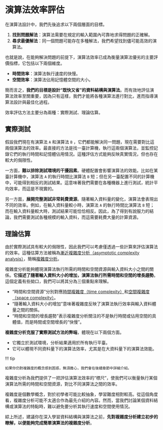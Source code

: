 # 演算法效率評估

在演算法設計中，我們先後追求以下兩個層面的目標。

1. **找到問題解法**：演算法需要在規定的輸入範圍內可靠地求得問題的正確解。
2. **尋求最優解法**：同一個問題可能存在多種解法，我們希望找到儘可能高效的演算法。

也就是說，在能夠解決問題的前提下，演算法效率已成為衡量演算法優劣的主要評價指標，它包括以下兩個維度。

- **時間效率**：演算法執行速度的快慢。
- **空間效率**：演算法佔用記憶體空間的大小。

簡而言之，**我們的目標是設計“既快又省”的資料結構與演算法**。而有效地評估演算法效率至關重要，因為只有這樣，我們才能將各種演算法進行對比，進而指導演算法設計與最佳化過程。

效率評估方法主要分為兩種：實際測試、理論估算。

## 實際測試

假設我們現在有演算法 `A` 和演算法 `B` ，它們都能解決同一問題，現在需要對比這兩個演算法的效率。最直接的方法是找一臺計算機，執行這兩個演算法，並監控記錄它們的執行時間和記憶體佔用情況。這種評估方式能夠反映真實情況，但也存在較大的侷限性。

一方面，**難以排除測試環境的干擾因素**。硬體配置會影響演算法的效能。比如在某臺計算機中，演算法 `A` 的執行時間比演算法 `B` 短；但在另一臺配置不同的計算機中，可能得到相反的測試結果。這意味著我們需要在各種機器上進行測試，統計平均效率，而這是不現實的。

另一方面，**展開完整測試非常耗費資源**。隨著輸入資料量的變化，演算法會表現出不同的效率。例如，在輸入資料量較小時，演算法 `A` 的執行時間比演算法 `B` 短；而在輸入資料量較大時，測試結果可能恰恰相反。因此，為了得到有說服力的結論，我們需要測試各種規模的輸入資料，而這需要耗費大量的計算資源。

## 理論估算

由於實際測試具有較大的侷限性，因此我們可以考慮僅透過一些計算來評估演算法的效率。這種估算方法被稱為<u>漸近複雜度分析（asymptotic complexity analysis）</u>，簡稱<u>複雜度分析</u>。

複雜度分析能夠體現演算法執行所需的時間和空間資源與輸入資料大小之間的關係。**它描述了隨著輸入資料大小的增加，演算法執行所需時間和空間的增長趨勢**。這個定義有些拗口，我們可以將其分為三個重點來理解。

- “時間和空間資源”分別對應<u>時間複雜度（time complexity）</u>和<u>空間複雜度（space complexity）</u>。
- “隨著輸入資料大小的增加”意味著複雜度反映了演算法執行效率與輸入資料體量之間的關係。
- “時間和空間的增長趨勢”表示複雜度分析關注的不是執行時間或佔用空間的具體值，而是時間或空間增長的“快慢”。

**複雜度分析克服了實際測試方法的弊端**，體現在以下兩個方面。

- 它獨立於測試環境，分析結果適用於所有執行平臺。
- 它可以體現不同資料量下的演算法效率，尤其是在大資料量下的演算法效能。

!!! tip

    如果你仍對複雜度的概念感到困惑，無須擔心，我們會在後續章節中詳細介紹。

複雜度分析為我們提供了一把評估演算法效率的“標尺”，使我們可以衡量執行某個演算法所需的時間和空間資源，對比不同演算法之間的效率。

複雜度是個數學概念，對於初學者可能比較抽象，學習難度相對較高。從這個角度看，複雜度分析可能不太適合作為最先介紹的內容。然而，當我們討論某個資料結構或演算法的特點時，難以避免要分析其執行速度和空間使用情況。

綜上所述，建議你在深入學習資料結構與演算法之前，**先對複雜度分析建立初步的瞭解，以便能夠完成簡單演算法的複雜度分析**。
